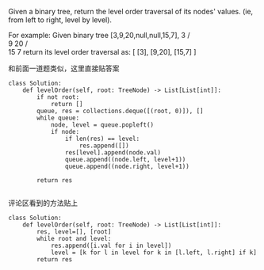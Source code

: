 Given a binary tree, return the level order traversal of its nodes' values. (ie, from left to right, level by level).

For example:
Given binary tree [3,9,20,null,null,15,7],
    3
   / \
  9  20
    /  \
   15   7
return its level order traversal as:
[
  [3],
  [9,20],
  [15,7]
]

和前面一道题类似，这里直接贴答案
```
class Solution:
    def levelOrder(self, root: TreeNode) -> List[List[int]]:
        if not root:
            return []
        queue, res = collections.deque([(root, 0)]), []
        while queue:
            node, level = queue.popleft()
            if node:
                if len(res) == level:
                    res.append([])
                res[level].append(node.val)
                queue.append((node.left, level+1))
                queue.append((node.right, level+1))
                
        return res
        
```


评论区看到的方法贴上
```
class Solution:
    def levelOrder(self, root: TreeNode) -> List[List[int]]:
        res, level=[], [root]
        while root and level:
            res.append([i.val for i in level])
            level = [k for l in level for k in [l.left, l.right] if k]
        return res
```

